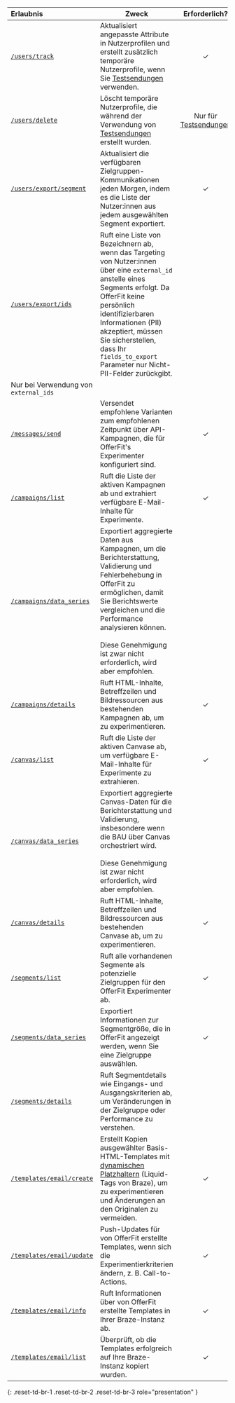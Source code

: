 | Erlaubnis | Zweck | Erforderlich? |
| :--- | ----- | :---: |
| [`/users/track`]({{site.baseurl}}/api/endpoints/user_data/post_user_track) | Aktualisiert angepasste Attribute in Nutzerprofilen und erstellt zusätzlich temporäre Nutzerprofile, wenn Sie [Testsendungen]({{site.baseurl}}/developer_guide/offerfit/test_sends) verwenden. | ✓ |
| [`/users/delete`]({{site.baseurl}}/api/endpoints/user_data/post_user_delete) | Löscht temporäre Nutzerprofile, die während der Verwendung von [Testsendungen]({{site.baseurl}}/developer_guide/offerfit/test_sends) erstellt wurden. | Nur für [Testsendungen]({{site.baseurl}}/developer_guide/offerfit/test_sends) |
| [`/users/export/segment`]({{site.baseurl}}/api/endpoints/export/user_data/post_users_segment) | Aktualisiert die verfügbaren Zielgruppen-Kommunikationen jeden Morgen, indem es die Liste der Nutzer:innen aus jedem ausgewählten Segment exportiert. | ✓ |
| [`/users/export/ids`]({{site.baseurl}}/api/endpoints/export/user_data/post_users_identifier) | Ruft eine Liste von Bezeichnern ab, wenn das Targeting von Nutzer:innen über eine `external_id` anstelle eines Segments erfolgt. Da OfferFit keine persönlich identifizierbaren Informationen (PII) akzeptiert, müssen Sie sicherstellen, dass Ihr `fields_to_export` Parameter nur Nicht-PII-Felder zurückgibt.
 | Nur bei Verwendung von `external_ids` |
| [`/messages/send`]({{site.baseurl}}/api/endpoints/messaging/send_messages/post_send_messages) | Versendet empfohlene Varianten zum empfohlenen Zeitpunkt über API-Kampagnen, die für OfferFit's Experimenter konfiguriert sind. | ✓ |
| [`/campaigns/list`]({{site.baseurl}}/api/endpoints/export/campaigns/get_campaigns/#prerequisites) | Ruft die Liste der aktiven Kampagnen ab und extrahiert verfügbare E-Mail-Inhalte für Experimente. | ✓ |
| [`/campaigns/data_series`]({{site.baseurl}}/api/endpoints/export/campaigns/get_campaign_analytics) | Exportiert aggregierte Daten aus Kampagnen, um die Berichterstattung, Validierung und Fehlerbehebung in OfferFit zu ermöglichen, damit Sie Berichtswerte vergleichen und die Performance analysieren können.<br><br>Diese Genehmigung ist zwar nicht erforderlich, wird aber empfohlen. |  |
| [`/campaigns/details`]({{site.baseurl}}/api/endpoints/export/campaigns/get_campaign_details) | Ruft HTML-Inhalte, Betreffzeilen und Bildressourcen aus bestehenden Kampagnen ab, um zu experimentieren. | ✓ |
| [`/canvas/list`]({{site.baseurl}}/api/endpoints/export/canvas/get_canvases) | Ruft die Liste der aktiven Canvase ab, um verfügbare E-Mail-Inhalte für Experimente zu extrahieren. | ✓ |
| [`/canvas/data_series`]({{site.baseurl}}/api/endpoints/export/canvas/get_canvas_analytics) | Exportiert aggregierte Canvas-Daten für die Berichterstattung und Validierung, insbesondere wenn die BAU über Canvas orchestriert wird.<br><br>Diese Genehmigung ist zwar nicht erforderlich, wird aber empfohlen. |  |
| [`/canvas/details`]({{site.baseurl}}/api/endpoints/export/canvas/get_canvas_details/#prerequisites) | Ruft HTML-Inhalte, Betreffzeilen und Bildressourcen aus bestehenden Canvase ab, um zu experimentieren. | ✓ |
| [`/segments/list`]({{site.baseurl}}/api/endpoints/export/segments/get_segment) | Ruft alle vorhandenen Segmente als potenzielle Zielgruppen für den OfferFit Experimenter ab. | ✓ |
| [`/segments/data_series`]({{site.baseurl}}/api/endpoints/export/segments/get_segment_analytics) | Exportiert Informationen zur Segmentgröße, die in OfferFit angezeigt werden, wenn Sie eine Zielgruppe auswählen. | ✓ |
| [`/segments/details`]({{site.baseurl}}/api/endpoints/export/segments/get_segment_details/#prerequisites) | Ruft Segmentdetails wie Eingangs- und Ausgangskriterien ab, um Veränderungen in der Zielgruppe oder Performance zu verstehen. |  |
| [`/templates/email/create`]({{site.baseurl}}/api/endpoints/templates/email_templates/post_create_email_template) | Erstellt Kopien ausgewählter Basis-HTML-Templates mit [dynamischen Platzhaltern]({{site.baseurl}}/user_guide/personalization_and_dynamic_content/liquid) (Liquid-Tags von Braze), um zu experimentieren und Änderungen an den Originalen zu vermeiden. | ✓ |
| [`/templates/email/update`]({{site.baseurl}}/api/endpoints/templates/email_templates/post_update_email_template) | Push-Updates für von OfferFit erstellte Templates, wenn sich die Experimentierkriterien ändern, z. B. Call-to-Actions. | ✓ |
| [`/templates/email/info`]({{site.baseurl}}/api/endpoints/templates/email_templates/get_see_email_template_information/#prerequisites) | Ruft Informationen über von OfferFit erstellte Templates in Ihrer Braze-Instanz ab. | ✓ |
| [`/templates/email/list`]({{site.baseurl}}/api/endpoints/templates/email_templates/get_list_email_templates) | Überprüft, ob die Templates erfolgreich auf Ihre Braze-Instanz kopiert wurden. | ✓ |
{: .reset-td-br-1 .reset-td-br-2 .reset-td-br-3 role="presentation" }
